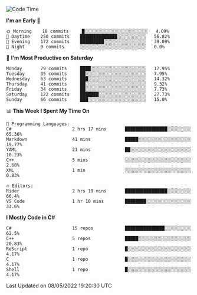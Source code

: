 <!--START_SECTION:waka-->
![Code Time](http://img.shields.io/badge/Code%20Time-778%20hrs%2017%20mins-blue)

**I'm an Early 🐤** 

```text
🌞 Morning    18 commits     █░░░░░░░░░░░░░░░░░░░░░░░░   4.09% 
🌆 Daytime    250 commits    ██████████████░░░░░░░░░░░   56.82% 
🌃 Evening    172 commits    █████████░░░░░░░░░░░░░░░░   39.09% 
🌙 Night      0 commits      ░░░░░░░░░░░░░░░░░░░░░░░░░   0.0%

```
📅 **I'm Most Productive on Saturday** 

```text
Monday       79 commits     ████░░░░░░░░░░░░░░░░░░░░░   17.95% 
Tuesday      35 commits     ██░░░░░░░░░░░░░░░░░░░░░░░   7.95% 
Wednesday    63 commits     ███░░░░░░░░░░░░░░░░░░░░░░   14.32% 
Thursday     41 commits     ██░░░░░░░░░░░░░░░░░░░░░░░   9.32% 
Friday       34 commits     ██░░░░░░░░░░░░░░░░░░░░░░░   7.73% 
Saturday     122 commits    ███████░░░░░░░░░░░░░░░░░░   27.73% 
Sunday       66 commits     ███░░░░░░░░░░░░░░░░░░░░░░   15.0%

```


📊 **This Week I Spent My Time On** 

```text
💬 Programming Languages: 
C#                       2 hrs 17 mins       ████████████████░░░░░░░░░   65.36% 
Markdown                 41 mins             █████░░░░░░░░░░░░░░░░░░░░   19.77% 
YAML                     21 mins             ██░░░░░░░░░░░░░░░░░░░░░░░   10.23% 
C++                      5 mins              ░░░░░░░░░░░░░░░░░░░░░░░░░   2.68% 
XML                      1 min               ░░░░░░░░░░░░░░░░░░░░░░░░░   0.83%

🔥 Editors: 
Rider                    2 hrs 19 mins       ████████████████░░░░░░░░░   66.4% 
VS Code                  1 hr 10 mins        ████████░░░░░░░░░░░░░░░░░   33.6%

```

**I Mostly Code in C#** 

```text
C#                       15 repos            ███████████████░░░░░░░░░░   62.5% 
C++                      5 repos             █████░░░░░░░░░░░░░░░░░░░░   20.83% 
ReScript                 1 repo              █░░░░░░░░░░░░░░░░░░░░░░░░   4.17% 
C                        1 repo              █░░░░░░░░░░░░░░░░░░░░░░░░   4.17% 
Shell                    1 repo              █░░░░░░░░░░░░░░░░░░░░░░░░   4.17%

```



 Last Updated on 08/05/2022 19:20:30 UTC
<!--END_SECTION:waka-->
